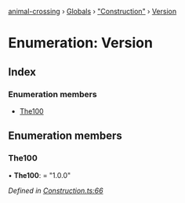 [animal-crossing](../README.md) › [Globals](../globals.md) › ["Construction"](../modules/_construction_.md) › [Version](_construction_.version.md)

# Enumeration: Version

## Index

### Enumeration members

* [The100](_construction_.version.md#the100)

## Enumeration members

###  The100

• **The100**: = "1.0.0"

*Defined in [Construction.ts:66](https://github.com/Norviah/animal-crossing/blob/1f4a387/module/types/Construction.ts#L66)*
